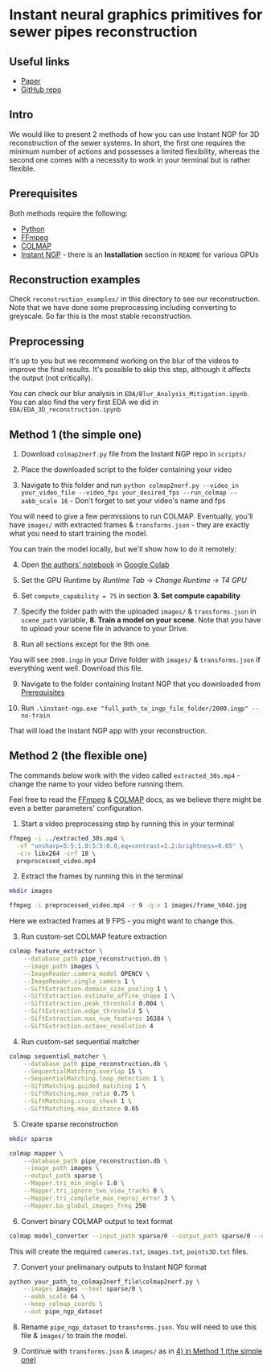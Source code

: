 # Instant neural graphics primitives for sewer pipes reconstruction

## Useful links
- [Paper](https://arxiv.org/abs/2201.05989)
- [GitHub repo](https://github.com/NVlabs/instant-ngp)

## Intro
We would like to present 2 methods of how you can use Instant NGP for 3D reconstruction of the sewer systems. In short, the first one requires the minimum number of actions and possesses a limited flexibility, whereas the second one comes with a necessity to work in your terminal but is rather flexible.

## Prerequisites 
Both methods require the following:
- [Python](https://www.python.org/)
- [FFmpeg](https://ffmpeg.org/download.html)
- [COLMAP](https://colmap.github.io/install.html)
- [Instant NGP](https://github.com/NVlabs/instant-ngp) - there is an **Installation** section in `README` for various GPUs

## Reconstruction examples
Check `reconstruction_examples/` in this directory to see our reconstruction. Note that we have done some preprocessing including converting to greyscale. So far this is the most stable reconstruction.

## Preprocessing
It's up to you but we recommend working on the blur of the videos to improve the final results. It's possible to skip this step, although it affects the output (not critically).

You can check our blur analysis in `EDA/Blur_Analysis_Mitigation.ipynb`. You can also find the very first EDA we did in `EDA/EDA_3D_reconstruction.ipynb`

## Method 1 (the simple one)
1) Download `colmap2nerf.py` file from the Instant NGP repo in `scripts/`

2) Place the downloaded script to the folder containing your video

3) Navigate to this folder and run `python colmap2nerf.py --video_in your_video_file --video_fps your_desired_fps --run_colmap --aabb_scale 16` - Don't forget to set your video's name and fps

You will need to give a few permissions to run COLMAP. Eventually, you'll have `images/` with extracted frames & `transforms.json` - they are exactly what you need to start training the model.

You can train the model locally, but we'll show how to do it remotely:

4) Open [the authors' notebook](https://github.com/NVlabs/instant-ngp/blob/master/notebooks/instant_ngp.ipynb) in [Google Colab](https://colab.google/)

5) Set the GPU Runtime by *Runtime Tab* -> *Change Runtime* -> *T4 GPU*

6) Set `compute_capability = 75` in section **3. Set compute capability**

7) Specify the folder path with the uploaded `images/` & `transforms.json` in `scene_path` variable, **8. Train a model on your scene**. Note that you have to upload your scene file in advance to your Drive.

8) Run all sections except for the 9th one.

You will see `2000.ingp` in your Drive folder with `images/` & `transforms.json` if everything went well. Download this file.

9) Navigate to the folder containing Instant NGP that you downloaded from [Prerequisites](#prerequisites)

10) Run `.\instant-ngp.exe "full_path_to_ingp_file_folder/2000.ingp" --no-train`

That will load the Instant NGP app with your reconstruction.

## Method 2 (the flexible one)

The commands below work with the video called `extracted_30s.mp4` - change the name to your video before running them.

Feel free to read the [FFmpeg](https://ffmpeg.org/ffmpeg.html) & [COLMAP](https://colmap.github.io/cli.html) docs, as we believe there might be even a better parameters' configuration.

1) Start a video preprocessing step by running this in your terminal
```bash
ffmpeg -i ../extracted_30s.mp4 \
  -vf "unsharp=5:5:1.0:5:5:0.0,eq=contrast=1.2:brightness=0.05" \
  -c:v libx264 -crf 18 \
  preprocessed_video.mp4
```

2) Extract the frames by running this in the terminal
```bash
mkdir images

ffmpeg -i preprocessed_video.mp4 -r 9 -q:v 1 images/frame_%04d.jpg
```
Here we extracted frames at 9 FPS - you might want to change this.

3) Run custom-set COLMAP feature extraction
```bash
colmap feature_extractor \
    --database_path pipe_reconstruction.db \
    --image_path images \
    --ImageReader.camera_model OPENCV \
    --ImageReader.single_camera 1 \
    --SiftExtraction.domain_size_pooling 1 \
    --SiftExtraction.estimate_affine_shape 1 \
    --SiftExtraction.peak_threshold 0.004 \
    --SiftExtraction.edge_threshold 5 \
    --SiftExtraction.max_num_features 16384 \
    --SiftExtraction.octave_resolution 4
```

4) Run custom-set sequential matcher
```bash
colmap sequential_matcher \
    --database_path pipe_reconstruction.db \
    --SequentialMatching.overlap 15 \
    --SequentialMatching.loop_detection 1 \
    --SiftMatching.guided_matching 1 \
    --SiftMatching.max_ratio 0.75 \
    --SiftMatching.cross_check 1 \
    --SiftMatching.max_distance 0.65
```

5) Create sparse reconstruction
```bash
mkdir sparse

colmap mapper \
    --database_path pipe_reconstruction.db \
    --image_path images \
    --output_path sparse \
    --Mapper.tri_min_angle 1.0 \
    --Mapper.tri_ignore_two_view_tracks 0 \
    --Mapper.tri_complete_max_reproj_error 3 \
    --Mapper.ba_global_images_freq 250
```

6) Convert binary COLMAP output to text format
```bash
colmap model_converter --input_path sparse/0 --output_path sparse/0 --output_type TXT
```
This will create the required `cameras.txt`, `images.txt`, `points3D.txt` files.

7) Convert your prelimanary outputs to Instant NGP format
```bash
python your_path_to_colmap2nerf_file\colmap2nerf.py \
    --images images --text sparse/0 \
    --aabb_scale 64 \
    --keep_colmap_coords \
    --out pipe_ngp_dataset
```

8) Rename `pipe_ngp_dataset` to `transforms.json`. You will need to use this file & `images/` to train the model.

9) Continue with `transforms.json` & `images/` as in [4) in Method 1 (the simple one)](#method-1-the-simple-one)
